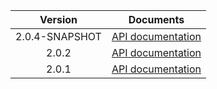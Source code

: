 | Version | Documents |
|:---:|---|
| 2.0.4-SNAPSHOT | [API documentation](2.0.4-SNAPSHOT) |
| 2.0.2 | [API documentation](2.0.2) |
| 2.0.1 | [API documentation](2.0.1) |
